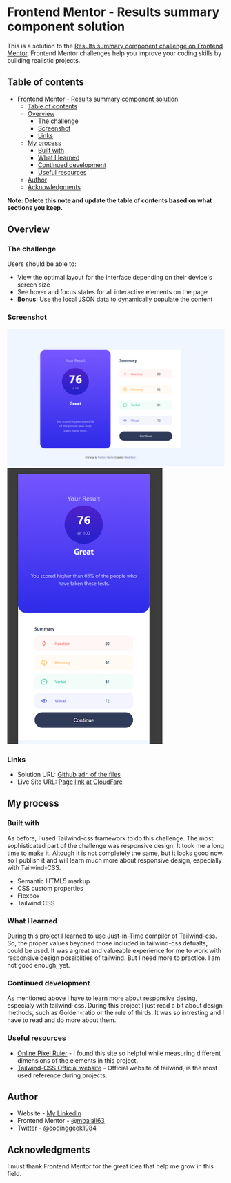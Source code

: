 # Frontend Mentor - Results summary component solution

This is a solution to the [Results summary component challenge on Frontend Mentor](https://www.frontendmentor.io/challenges/results-summary-component-CE_K6s0maV). Frontend Mentor challenges help you improve your coding skills by building realistic projects. 

## Table of contents

- [Frontend Mentor - Results summary component solution](#frontend-mentor---results-summary-component-solution)
  - [Table of contents](#table-of-contents)
  - [Overview](#overview)
    - [The challenge](#the-challenge)
    - [Screenshot](#screenshot)
    - [Links](#links)
  - [My process](#my-process)
    - [Built with](#built-with)
    - [What I learned](#what-i-learned)
    - [Continued development](#continued-development)
    - [Useful resources](#useful-resources)
  - [Author](#author)
  - [Acknowledgments](#acknowledgments)

**Note: Delete this note and update the table of contents based on what sections you keep.**

## Overview

### The challenge

Users should be able to:

- View the optimal layout for the interface depending on their device's screen size
- See hover and focus states for all interactive elements on the page
- **Bonus**: Use the local JSON data to dynamically populate the content

### Screenshot

![](./screenshot-desktop.png)
![](./screenshot-mobile.png)


### Links

- Solution URL: [Github adr. of the files](https://github.com/mbalali63/results-summary-component-main.git)
- Live Site URL: [Page link at CloudFare](https://results-summary-component-main-43f.pages.dev/)

## My process

### Built with

As before, I used Tailwind-css framework to do this challenge. The most sophisticated part of the challenge was responsive design. It took me a long time 
to make it. Altough it is not completely the same, but it looks good now. so I publish it and will learn much more about responsive design, especially with Tailwind-CSS.


- Semantic HTML5 markup
- CSS custom properties
- Flexbox
- Tailwind CSS



### What I learned

During this project I learned to use Just-in-Time compiler of Tailwind-css. So, the proper values beyoned those included in tailwind-css defualts, could be used. It was a great and valueable experience for me to work with responsive design possiblities of tailwind. But I need more to practice. I am not good enough, yet.


### Continued development

As mentioned above I have to learn more about responsive desing, especialy with tailwind-css. During this project I just read a bit about design methods, such as Golden-ratio or the rule of thirds. It was so intresting and I have to read and do more about them.


### Useful resources

- [Online Pixel Ruler](https://www.rapidtables.com/web/tools/pixel-ruler.html) - I found this site so helpful while measuring different dimensions of the elements in this project. 
- [Tailwind-CSS Official website](https://tailwindcss.com/) - Official website of tailwind, is the most used reference during projects.


## Author

- Website - [My LinkedIn](www.linkedin.com/in/coding-geek-582a58263)
- Frontend Mentor - [@mbalali63](https://www.frontendmentor.io/profile/mbalali63)
- Twitter - [@codinggeek1984](https://www.twitter.com/codinggeek1984)



## Acknowledgments

I must thank Frontend Mentor for the great idea that help me grow in this field.

